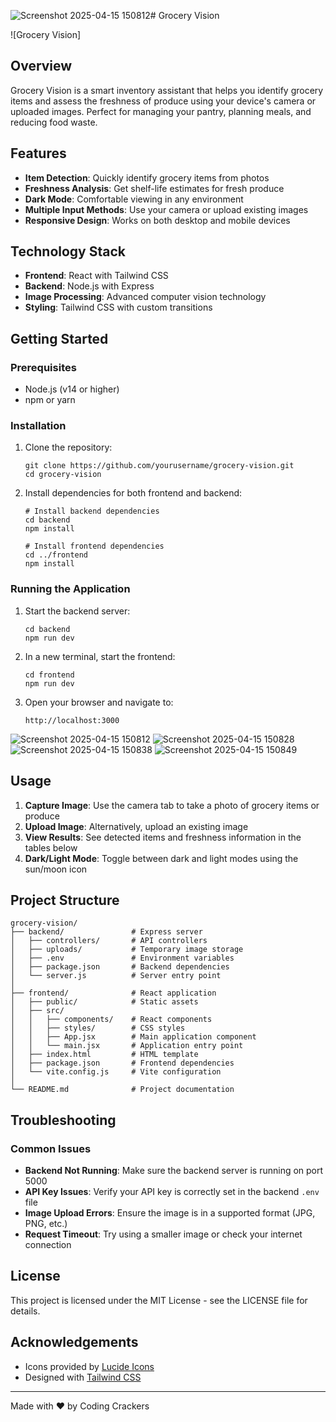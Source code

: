 ![Screenshot 2025-04-15 150812](https://github.com/user-attachments/assets/eff6e32a-eab3-4e64-9d60-b63833504e95)# Grocery Vision

![Grocery Vision]

## Overview

Grocery Vision is a smart inventory assistant that helps you identify grocery items and assess the freshness of produce using your device's camera or uploaded images. Perfect for managing your pantry, planning meals, and reducing food waste.

## Features

- **Item Detection**: Quickly identify grocery items from photos
- **Freshness Analysis**: Get shelf-life estimates for fresh produce
- **Dark Mode**: Comfortable viewing in any environment
- **Multiple Input Methods**: Use your camera or upload existing images
- **Responsive Design**: Works on both desktop and mobile devices

## Technology Stack

- **Frontend**: React with Tailwind CSS
- **Backend**: Node.js with Express
- **Image Processing**: Advanced computer vision technology
- **Styling**: Tailwind CSS with custom transitions

## Getting Started

### Prerequisites

- Node.js (v14 or higher)
- npm or yarn

### Installation

1. Clone the repository:

   ```
   git clone https://github.com/yourusername/grocery-vision.git
   cd grocery-vision
   ```

2. Install dependencies for both frontend and backend:

   ```
   # Install backend dependencies
   cd backend
   npm install

   # Install frontend dependencies
   cd ../frontend
   npm install
   ```


### Running the Application

1. Start the backend server:

   ```
   cd backend
   npm run dev
   ```

2. In a new terminal, start the frontend:

   ```
   cd frontend
   npm run dev
   ```

3. Open your browser and navigate to:
   ```
   http://localhost:3000
   ```
![Screenshot 2025-04-15 150812](https://github.com/user-attachments/assets/066850c2-48b0-4cd9-9395-39d768d0bd87)
![Screenshot 2025-04-15 150828](https://github.com/user-attachments/assets/b0282c8e-5824-48fb-819a-d80344dc87a6)
![Screenshot 2025-04-15 150838](https://github.com/user-attachments/assets/5ed99363-8e32-4509-ab54-029e498b8401)
![Screenshot 2025-04-15 150849](https://github.com/user-attachments/assets/2f9a49e4-da6e-4f0d-ad38-0133f4079eea)


## Usage

1. **Capture Image**: Use the camera tab to take a photo of grocery items or produce
2. **Upload Image**: Alternatively, upload an existing image
3. **View Results**: See detected items and freshness information in the tables below
4. **Dark/Light Mode**: Toggle between dark and light modes using the sun/moon icon

## Project Structure

```
grocery-vision/
├── backend/               # Express server
│   ├── controllers/       # API controllers
│   ├── uploads/           # Temporary image storage
│   ├── .env               # Environment variables
│   ├── package.json       # Backend dependencies
│   └── server.js          # Server entry point
│
├── frontend/              # React application
│   ├── public/            # Static assets
│   ├── src/
│   │   ├── components/    # React components
│   │   ├── styles/        # CSS styles
│   │   ├── App.jsx        # Main application component
│   │   └── main.jsx       # Application entry point
│   ├── index.html         # HTML template
│   ├── package.json       # Frontend dependencies
│   └── vite.config.js     # Vite configuration
│
└── README.md              # Project documentation
```

## Troubleshooting

### Common Issues

- **Backend Not Running**: Make sure the backend server is running on port 5000
- **API Key Issues**: Verify your API key is correctly set in the backend `.env` file
- **Image Upload Errors**: Ensure the image is in a supported format (JPG, PNG, etc.)
- **Request Timeout**: Try using a smaller image or check your internet connection

## License

This project is licensed under the MIT License - see the LICENSE file for details.

## Acknowledgements

- Icons provided by [Lucide Icons](https://lucide.dev/)
- Designed with [Tailwind CSS](https://tailwindcss.com/)

---

Made with ❤️ by Coding Crackers
